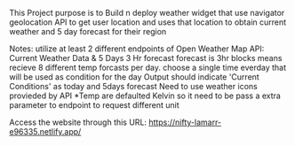 This Project purpose is to Build n deploy weather widget that use navigator geolocation API 
to get user location and uses that location to obtain current weather
and 5 day forecast for their region

Notes:
utilize at least 2 different endpoints of Open Weather Map API:
Current Weather Data & 5 Days 3 Hr forecast
forecast is 3hr blocks means recieve 8 different temp forcasts per day. 
choose a single time everday that will be used as condition for the day
Output should indicate 'Current Conditions' as today and 5days forecast
Need to use weather icons provieded by API
*Temp are defaulted Kelvin so it need to be pass a extra parameter to endpoint to request different unit

Access the website through this URL: https://nifty-lamarr-e96335.netlify.app/ 
